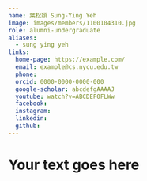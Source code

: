 ```yaml
---
name: 葉松穎 Sung-Ying Yeh 
image: images/members/1100104310.jpg 
role: alumni-undergraduate
aliases:
  - sung ying yeh
links:
  home-page: https://example.com/
  email: example@cs.nycu.edu.tw
  phone: 
  orcid: 0000-0000-0000-000
  google-scholar: abcdefgAAAAJ
  youtube: watch?v=ABCDEF0FLWw
  facebook:
  instagram:
  linkedin:
  github:
---
```

# Your text goes here
